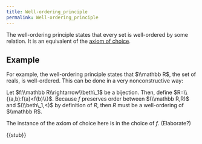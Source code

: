 ```yaml
---
title: Well-ordering_principle
permalink: Well-ordering_principle
---
```


The well-ordering principle states that every set is well-ordered by some relation.  It is an equivalent of the [axiom of choice](Axiom_of_choice "Axiom of choice").

## Example
For example, the well-ordering principle states that $\\mathbb R$, the set of reals, is well-ordered. This can be done in a very nonconstructive way:

Let $f:\\mathbb R\\rightarrow\\beth\_1$ be a bijection. Then, define $R=\\{(a,b):f(a)<f(b)\\}$. Because $f$ preserves order between $(\\mathbb R,R)$ and $(\\beth\_1,<)$ by definition of $R$, then $R$ must be a well-ordering of $\\mathbb R$.

The instance of the axiom of choice here is in the choice of $f$. (Elaborate?)

{{stub}}

